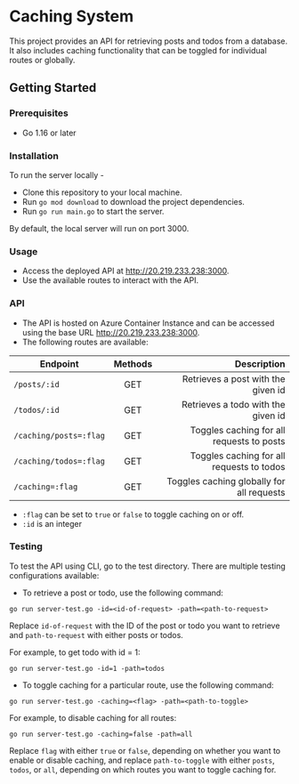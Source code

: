 # Caching System

This project provides an API for retrieving posts and todos from a database. It also includes caching functionality that can be toggled for individual routes or globally.

## Getting Started

### Prerequisites

* Go 1.16 or later

### Installation

To run the server locally -

* Clone this repository to your local machine.
* Run `go mod download` to download the project dependencies.
* Run `go run main.go` to start the server.

By default, the local server will run on port 3000.

### Usage

* Access the deployed API at <http://20.219.233.238:3000>.
* Use the available routes to interact with the API.

### API

* The API is hosted on Azure Container Instance and can be accessed using the base URL <http://20.219.233.238:3000>.
* The following routes are available:

| Endpoint        | Methods           | Description  |
| --------------- |:-----------------:| ------------:|
| `/posts/:id`      | GET | Retrieves a post with the given id |
| `/todos/:id`      | GET      |   Retrieves a todo with the given id |
| `/caching/posts=:flag` | GET      |    Toggles caching for all requests to posts |
| `/caching/todos=:flag`      | GET | Toggles caching for all requests to todos |
| `/caching=:flag` | GET      |    Toggles caching globally for all requests |

* `:flag` can be set to `true` or `false` to toggle caching on or off.
* `:id` is an integer

### Testing

To test the API using CLI, go to the test directory. There are multiple testing configurations available:

* To retrieve a post or todo, use the following command:

`go run server-test.go -id=<id-of-request> -path=<path-to-request>`

Replace `id-of-request` with the ID of the post or todo you want to retrieve and
`path-to-request` with either posts or todos.

For example, to get todo with id = 1:

`go run server-test.go -id=1 -path=todos`

* To toggle caching for a particular route, use the following command:

`go run server-test.go -caching=<flag> -path=<path-to-toggle>`

For example, to disable caching for all routes:

`go run server-test.go -caching=false -path=all`

Replace `flag` with either `true` or `false`, depending on whether you want to enable or disable caching, and replace `path-to-toggle` with either `posts`, `todos`, or `all`, depending on which routes you want to toggle caching for.
